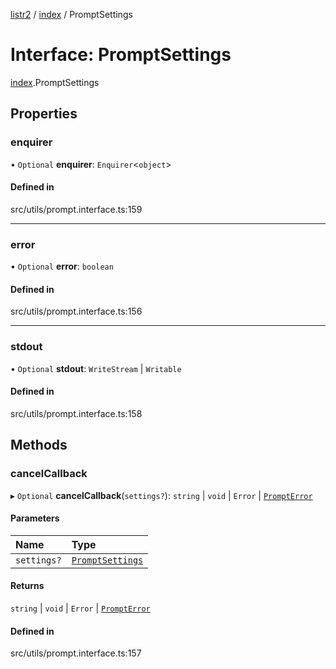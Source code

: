 [listr2](../README.md) / [index](../modules/index.md) / PromptSettings

# Interface: PromptSettings

[index](../modules/index.md).PromptSettings

## Properties

### enquirer

• `Optional` **enquirer**: `Enquirer`<`object`\>

#### Defined in

src/utils/prompt.interface.ts:159

___

### error

• `Optional` **error**: `boolean`

#### Defined in

src/utils/prompt.interface.ts:156

___

### stdout

• `Optional` **stdout**: `WriteStream` \| `Writable`

#### Defined in

src/utils/prompt.interface.ts:158

## Methods

### cancelCallback

▸ `Optional` **cancelCallback**(`settings?`): `string` \| `void` \| `Error` \| [`PromptError`](../classes/index.PromptError.md)

#### Parameters

| Name | Type |
| :------ | :------ |
| `settings?` | [`PromptSettings`](index.PromptSettings.md) |

#### Returns

`string` \| `void` \| `Error` \| [`PromptError`](../classes/index.PromptError.md)

#### Defined in

src/utils/prompt.interface.ts:157
